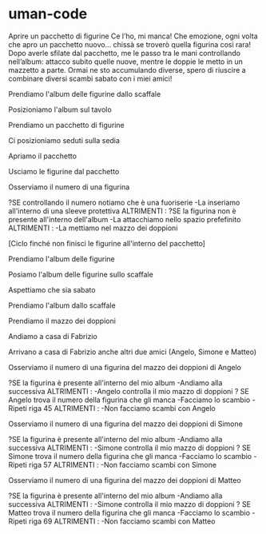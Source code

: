 # uman-code

Aprire un pacchetto di figurine
Ce l’ho, mi manca!
Che emozione, ogni volta che apro un pacchetto nuovo... chissà se troverò quella figurina così rara!
Dopo averle sfilate dal pacchetto, me le passo tra le mani controllando nell’album: attacco subito quelle nuove, mentre le doppie le metto in un mazzetto a parte. Ormai ne sto accumulando diverse, spero di riuscire a combinare diversi scambi sabato con i miei amici!

<!-- Preparazione postazione sbusto -->

Prendiamo l'album delle figurine dallo scaffale

Posizioniamo l'album sul tavolo

Prendiamo un pacchetto di figurine

Ci posizioniamo seduti sulla sedia

<!-- /Preparazione postazione sbusto -->

<!-- Apertura pacchetto -->

Apriamo il pacchetto

Usciamo le figurine dal pacchetto

Osserviamo il numero di una figurina

?SE controllando il numero notiamo che è una fuoriserie
    -La inseriamo all'interno di una sleeve protettiva
ALTRIMENTI :
    ?SE la figurina non è presente all'interno dell'album
        -La attacchiamo nello spazio prefefinito
    ALTRIMENTI :
        -La mettiamo nel mazzo dei doppioni

[Ciclo finché non finisci le figurine all'interno del pacchetto]

Prendiamo l'album delle figurine

Posiamo l'album delle figurine sullo scaffale

<!-- /Apertura pacchetto -->

<!-- Scambio con gli amici -->

Aspettiamo che sia sabato

Prendiamo l'album dallo scaffale

Prendiamo il mazzo dei doppioni

Andiamo a casa di Fabrizio

Arrivano a casa di Fabrizio anche altri due amici (Angelo, Simone e Matteo)

Osserviamo il numero di una figurina del mazzo dei doppioni di Angelo

?SE la figurina è presente all'interno del mio album
    -Andiamo alla successiva 
ALTRIMENTI :
    -Angelo controlla il mio mazzo di doppioni
            ? SE Angelo trova il numero della figurina che gli manca
                -Facciamo lo scambio
                -Ripeti riga 45
            ALTRIMENTI :
                -Non facciamo scambi con Angelo

Osserviamo il numero di una figurina del mazzo dei doppioni di Simone

?SE la figurina è presente all'interno del mio album
    -Andiamo alla successiva 
ALTRIMENTI :
    -Simone controlla il mio mazzo di doppioni
            ? SE Simone trova il numero della figurina che gli manca
                -Facciamo lo scambio
                -Ripeti riga 57
            ALTRIMENTI :
                -Non facciamo scambi con Simone

Osserviamo il numero di una figurina del mazzo dei doppioni di Matteo

?SE la figurina è presente all'interno del mio album
    -Andiamo alla successiva 
ALTRIMENTI :
    -Simone controlla il mio mazzo di doppioni
            ? SE Matteo trova il numero della figurina che gli manca
                -Facciamo lo scambio
                -Ripeti riga 69
            ALTRIMENTI :
                -Non facciamo scambi con Matteo

<!-- /Scambio con gli amici -->